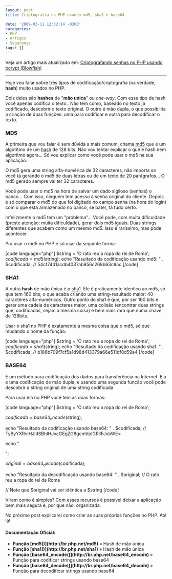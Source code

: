 ```yaml
---
layout: post
title: Criptografia no PHP usando md5, sha1 e base64

date: '2009-03-11 12:32:14 -0300'
categories:
- PHP
- Artigos
- Segurança
tags: []
---
```

Veja um artigo mais atualizado em: [Criptografando senhas no PHP usando bcrypt (Blowfish)](/criptografando-senhas-no-php-usando-bcrypt-blowfish)

<hr />
Hoje vou falar sobre três tipos de codificação/criptografia (na verdade, <strong>hash</strong>) muito usados no PHP.

Dois deles são <strong>hashes</strong> de "<strong>mão unica</strong>" ou <em>one-way</em>. Com esse tipo de hash você apenas codifica o texto.. Não tem como, baseado no texto já codificado, descobrir o texto original. O outro é mão dupla, o que possibilita a criação de duas funções: uma para codificar e outra para decodificar o texto.

<h3>MD5</h3>
A primeira que vou falar é sem dúvida a mais comum, chama <abbr title="Message-Digest algorithm 5">md5</abbr> que é um algoritmo de um <abbr title="Um hash é uma seqüencia de bits geradas por um algoritmo de dispersão, em geral representada em base hexadecimal">hash</abbr> de 128 bits. Não vou tentar explicar o que é hash nem algoritmo agora... Só vou explicar como você pode usar o md5 na sua aplicação.

O md5 gera uma string alfa-numérica de 32 caracteres, não importa se você tá gerando o md5 de duas letras ou de um texto de 20 parágrafos... O md5 gerado sempre vai ter 32 caracteres.

Você pode usar o md5 na hora de salvar um dado sigiloso (senhas) o banco... Com isso, ninguém tem acesso à senha original do cliente. Depois é só comparar o md5 do que foi digitado no campo senha (na hora do login) com o que está armazenado no banco, se bater, tá tudo certo.

Infelizmente o md5 tem um "problema"... Você pode, com muita dificuldade (preste atenção: muita dificuldade), gerar dois md5 iguais. Duas strings diferentes que acabem como um mesmo md5. Isso é raríssimo, mas pode acontecer.

Pra usar o md5 no PHP é só usar da seguinte forma:


[code language="php"]
$string = 'O rato reu a ropa do rei de Roma';
$codificada = md5($string);
echo "Resultado da codificação usando md5: " . $codificada;
// 54cf74d1acdb4037ab956c269b63c8ac
[/code]

<h3>SHA1</h3>
A outra <strong>hash</strong> de mão única é o <abbr title="SHA: Secure Hash Algorithm">sha1</abbr>. Ele é praticamente identico ao md5, só que tem 160 bits, o que acaba criando uma string-resultado maior: 40 caracteres alfa-numéricos. Outro ponto do sha1 é que, por ser 160 bits e gerar uma cadeia de caracteres maior, uma colisão (encontrar duas strings que, codificadas, sejam a mesma coisa) é bem mais rara que numa chave de 128bits.

Usar o sha1 no PHP é exatamente a mesma coisa que o md5, só que mudando o nome da função:


[code language="php"]
$string = 'O rato reu a ropa do rei de Roma';
$codificada = sha1($string);
echo "Resultado da codificação usando sha1: " . $codificada;
// b186b709f7cf5a1d98d413379a66e511df8d59a4
[/code]

<h3>BASE64</h3>
É um método para codificação dos dados para transferência na Internet. Ela é uma codificação de mão dupla, e usando uma segunda função você pode descobrir a string original de uma string codificada.

Para usar ela no PHP você tem as duas formas:


[code language="php"]
$string = 'O rato reu a ropa do rei de Roma';

$codificada = base64_encode($string);

echo "Resultado da codificação usando base64: " . $codificada;
// TyByYXRvIHJldSBhIHJvcGEgZG8gcmVpIGRlIFJvbWE=

echo "

";

$original = base64_decode($codificada);

echo "Resultado da decodificação usando base64: " . $original;
// O rato reu a ropa do rei de Roma

// Note que $original vai ser idêntica a $string
[/code]

Viram como é simples? Com esses recursos é possível deixar a aplicação bem mais segura e, por que não, organizada.

No próximo post explicarei como criar as suas próprias funções no PHP. Até lá!

<h4>Documentação Oficial:</h4>
<ul>
<li><strong>Função [md5()](http://br.php.net/md5)</strong> » Hash de mão única</li>
<li><strong>Função [sha1()](http://br.php.net/sha1)</strong> » Hash de mão única</li>
<li><strong>Função [base64_encode()](http://br.php.net/base64_encode)</strong> » Função para codificar strings usando base64</li>
<li><strong>Função [base64_decode()](http://br.php.net/base64_decode)</strong> » Função para decodificar strings usando base64</li>
</ul>
